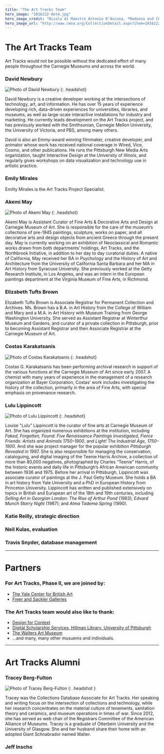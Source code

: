 ```yaml
---
title: "The Art Tracks Team"
hero_image: "1016222-det4.jpg"
hero_image_credit: "Nicola di Maestro Antonio D’Ancona, *Madonna and Child Enthroned with SS. Leonard, Jerome, John the Baptist, and Francis* (detail), 1472. Carnegie Museum of Art, Howard A. Noble Fund, 71.4."
hero_image_url: "http://www.cmoa.org/CollectionDetail.aspx?item=1016222"
---
```

# The Art Tracks Team

Art Tracks would not be possible without the dedicated effort of many people throughout the Carnegie Museums and across the world.

### David Newbury

![Photo of David Newbury](images/david_headshot.jpg)
{: .headshot}

David Newbury is a creative developer working at the intersections of technology, art, and information. He has over 15 years of experience developing rich, data-driven experiences for universities, libraries, and museums, as well as large-scale interactive installations for industry and marketing.  He currently leads development on the Art Tracks project, and has previously worked with the Smithsonian, Carnegie Mellon University, the University of Victoria, and PBS, among many others. 

David is also an Emmy-award winning filmmaker, creative developer, and animator whose work has received national coverage in Wired, Vice, Cosmo, and other publications. He runs the Pittsburgh New Media Arts organization, taught Interactive Design at the University of Illinois, and regularly gives workshops on data visualization and technology use in artistic practice. 

<div class="clearfix"></div>

### Emily Mirales

Emilty Mirales is the Art Tracks Project Specialist.

<div class="clearfix"></div>


### Akemi May

![Photo of Akemi May](images/akemi_headshot.jpg)
{: .headshot}

Akemi May is Assistant Curator of Fine Arts & Decorative Arts and Design at Carnegie Museum of Art. She is responsible for the care of the museum’s collections of pre-1945 paintings, sculpture, works on paper, and all decorative arts and design objects from ancient Greece through the present day. May is currently working on an exhibition of Neoclassical and Romantic works drawn from both departments’ holdings, Art Tracks, and the Northbrook Initiative, in addition to her day to day curatorial duties. A native of California, May received her BA in Psychology and the History of Art and Architecture from the University of California Santa Barbara and her MA in Art History from Syracuse University. She previously worked at the Getty Research Institute, in Los Angeles, and was an intern in the European paintings department at the Virginia Museum of Fine Arts, in Richmond. 

<div class="clearfix"></div>

### Elizabeth Tufts Brown

Elizabeth Tufts Brown is Associate Registrar for Permanent Collection and Archives.  Ms. Brown has a B.A. in Art History from the College of William and Mary and a M.A. in Art History with Museum Training from George Washington University.  She served as Assistant Registrar at Winterthur Museum and Gardens,  and curator of a private collection in Pittsburgh, prior to becoming Assistant Registrar and then Associate Registrar at the Carnegie Museum of Art. 

<div class="clearfix"></div>

###  Costas Karakatsanis

![Photo of  Costas Karakatsanis](images/costas-karakatsanis_headshot.jpg)
{: .headshot}

Costas G. Karakatsanis has been performing archival research in support of the various functions at the Carnegie Museum of Art since early 2007. A chemist with many years of experience in the management of a research organization at Bayer Corporation, Costas’ work includes investigating the history of the collection, primarily in the area of Fine Arts, with special emphasis on provenance research.


<div class="clearfix"></div>

###  Lulu Lippincott

![Photo of Lulu Lippincott](images/lulu-lippincott_headshot.jpg)
{: .headshot}

Louise "Lulu" Lippincott is the curator of fine arts at Carnegie Museum of Art. She has organized numerous exhibitions at the institution, including *Faked, Forgotten, Found: Five Renaissance Paintings Investigated*, *Fierce Friends: Artists and Animals 1750–1900*, and *Light! The Industrial Age, 1750–1900*. And she was project manager for the popular exhibition *Pittsburgh Revealed* in 1997. She is also responsible for managing the conservation, cataloguing, and digital imaging of the Teenie Harris Archive, a collection of more than 80,000 negatives, photographed by Charles “Teenie” Harris, of the historic events and daily life in Pittsburgh’s African American community between 1936 and 1975. Before her arrival in Pittsburgh, Lippincott was associate curator of paintings at the J. Paul Getty Museum. She holds a BA in art history from Yale University and a PhD in European History from Princeton University. Lippincott has written and published extensively on topics in British and European art of the 18th and 19th centuries, including *Selling Art in Georgian London: The Rise of Arthur Pond* (1983); *Edvard Munch Starry Night* (1987); and *Alma Tadema Spring* (1990).

<div class="clearfix"></div>


### Katie Reilly, strategic direction

###  Neil Kulas, evaluation 

### Travis Snyder, database management



---

# Partners

### For Art Tracks, Phase II, we are joined by:

* [The Yale Center for British Art](http://britishart.yale.edu/)
* [Freer and Sackler Galleries](http://www.asia.si.edu/)

### The Art Tracks team would also like to thank:

* [Design for Context](http://www.designforcontext.com)
* [Digital Scholarship Services, Hillman Library, University of Pittsburgh](http://www.library.pitt.edu/digital-scholarship-services)
* [The Walters Art Museum](https://www.thewalters.org)
* ...and many, many other musuems and individuals.

---


# Art Tracks Alumni

### Tracey Berg-Fulton

![Photo of Tracey Berg-Fulton](images/tracey_headshot.jpg)
{: .headshot }

Tracey was the Collections Database Associate for Art Tracks. Her speaking and writing focus on the intersection of collections and technology, while her research concentrates on the material culture of tenements, sanitation theory and ceramics, and museum operations in times of war. Since 2012, she has served as web chair of the Registrars Committee of the American Alliance of Museums. Tracey is a graduate of Otterbein University and the University of Glasgow. She and her husband share their home with an adopted Giant Schnabrador named Walter.


<div class="clearfix"></div>

### Jeff Inscho
